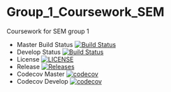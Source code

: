 # Group_1_Coursework_SEM
Coursework for SEM group 1

- Master Build Status [![Build Status](https://travis-ci.com/euanholmes/Group_1_Coursework_SEM.svg?branch=master)](https://travis-ci.com/euanholmes/Group_1_Coursework_SEM)
- Develop Status [![Build Status](https://travis-ci.com/euanholmes/Group_1_Coursework_SEM.svg?branch=develop)](https://travis-ci.com/euanholmes/Group_1_Coursework_SEM)
- License [![LICENSE](https://img.shields.io/github/license/euanholmes/Group_1_Coursework_SEM.svg?style=flat-square)](https://github.com/euanholmes/Group_1_Coursework_SEM/blob/master/LICENSE)
- Release [![Releases](https://img.shields.io/github/release/euanholmes/Group_1_Coursework_SEM/all.svg?style=flat-square)](https://github.com/euanholmes/Group_1_Coursework_SEM/releases)
- Codecov Master  [![codecov](https://codecov.io/gh/euanholmes/Group_1_Coursework_SEM/branch/master/graph/badge.svg?token=NRXYBPMJUG)](https://codecov.io/gh/euanholmes/Group_1_Coursework_SEM)
- Codecov Develop  [![codecov](https://codecov.io/gh/euanholmes/Group_1_Coursework_SEM/branch/develop/graph/badge.svg?token=NRXYBPMJUG)](https://codecov.io/gh/euanholmes/Group_1_Coursework_SEM)